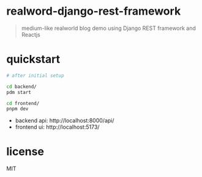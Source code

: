 # realword-django-rest-framework

> medium-like realworld blog demo using Django REST framework and Reactjs

# quickstart

```sh
# after initial setup

cd backend/
pdm start

cd frontend/
pnpm dev
```

- backend api: http://localhost:8000/api/
- frontend ui: http://localhost:5173/
# license

MIT
